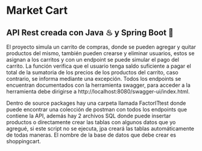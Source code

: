 # Market Cart
## API Rest creada con Java ♨ y Spring Boot 🍃
El proyecto simula un carrito de compras, donde se pueden agregar y quitar productos del mismo, también pueden crearse y eliminar usuarios, estos se asignan a los carritos y con un endpoint se puede simular el pago del carrito. La función verifica que el usuario tenga saldo suficiente a pagar el total de la sumatoria de los precios de los productos del carrito, caso contrario, se informa mediante una excepción. Todos los endpoints se encuentran documentados con la herramienta swagger, para acceder a la herramienta debe dirigirse a http://localhost:8080/swagger-ui/index.html.

Dentro de source packages hay una carpeta llamada FactorITtest donde puede encontrar una colección de postman con todos los endpoints que contiene la API, además hay 2 archivos SQL donde puede insertar productos o directamente crear las tablas con algunos datos que yo agregué, si este script no se ejecuta, jpa creará las tablas automáticamente de todas maneras. El nombre de la base de datos que debe crear es shoppingcart.
